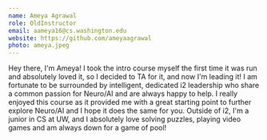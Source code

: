 ```yaml
---
name: Ameya Agrawal
role: OldInstructor
email: aameya16@cs.washington.edu
website: https://github.com/ameyaagrawal
photo: ameya.jpeg
---
```


Hey there, I'm Ameya! I took the intro course myself the first time it was run and absolutely loved it, so I decided to TA for it, and now I'm leading it! I am fortunate to be surrounded by intelligent, dedicated i2 leadership who share a common passion for Neuro/AI and are always happy to help. I really enjoyed this course as it provided me with a great starting point to further explore Neuro/AI and I hope it does the same for you. Outside of i2, I'm a junior in CS at UW, and I absolutely love solving puzzles, playing video games and am always down for a game of pool!

